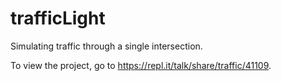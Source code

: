 # trafficLight
Simulating traffic through a single intersection.

To view the project, go to https://repl.it/talk/share/traffic/41109.
